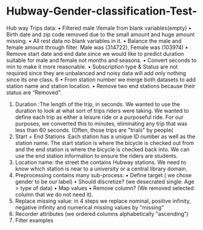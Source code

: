 # Hubway-Gender-classification-Test-
Hub way Trips data:
• Filtered male \female from blank variables(empty)
• Birth date and zip code removed due to the small amount and huge amount
missing.
• All rest data no blank variables in it.
• Balance the male and female amount through filter. Male was (314722), Female
was (103974)
• Remove start date and end date since we would like to predict duration suitable
for male and female not months and seasons.
• Convert seconds to min to make it more reasonable.
• Subscription type & Status are not required since they are unbalanced and noisy
data will add only nothing since its one class.
6
• From station number we merge both datasets to add station name and station
location.
• Remove two end stations because their status are “Removed”.
1. Duration :The length of the trip, in seconds. We wanted to use
the duration to look at what sort of trips riders were taking. We
wanted to define each trip as either a leisure ride or a purposeful
ride. For our purposes, we converted this to minutes, eliminating
any trip that was less than 60 seconds. (Often, those trips are
"trials" by people(
2. Start + End Stations :Each station has a unique ID number as
well as the station name. The start station is where the bicycle is
checked out from and the end station is where the bicycle is
checked back into. We can use the end station information to
ensure the riders are students.
3. Location name: the street the contains Hubway stations. We need
to know which station is near to a university or a central library
domain.
1. Preprocessing contains many sub-process:
• Define target ( we chose gender to be our label)
• Should discretize? (we desecrated single: Age > type of data)
• Map values
• Remove column? (We removed selected column that we do not need
it).
2. Replace missing value: in 4 steps we replace nominal, positive infinity,
negative infinity and numerical missing values by "missing"
3. Recorder attributes (we ordered columns alphabetically "ascending")
4. Filter examples
